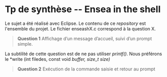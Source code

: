 # Tp de synthèse -- Ensea in the shell

Le sujet a été réalisé avec Eclipse. Le contenu de ce *repository* est l'ensemble du projet.
Le fichier enseashX.c correspond à la question X.

>**Question 1** Affichage d’un message d’accueil, suivi d’un prompt simple.

La subtilité de cette question est de ne pas utiliser *printf()*. Nous préférons le *write (int filedes, const void *buffer, size_t size)*

>**Question 2** Exécution de la commande saisie et retour au prompt


